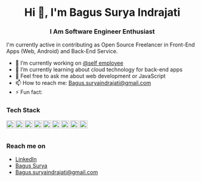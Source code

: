 <h1 align="center">Hi 👋, I'm Bagus Surya Indrajati</h1>
<h3 align="center">I Am  Software Engineer Enthusiast</h3>

I'm currently active in contributing as Open Source Freelancer in Front-End Apps (Web, Android) and Back-End Service.

- 🔭 I’m currently working on <a href="https://github.com/Bagussurya12">@self employee</a>
- 🌱 I’m currently learning about cloud technology for back-end apps
- 💬 Feel free to ask me about web development or JavaScript
- 📫 How to reach me: Bagus.suryaindrajati@gmail.com
- ⚡ Fun fact:

### Tech Stack

<a href="#"><img align="left" alt="JavaScript" title="JavaScript" width="21px" src="https://upload.wikimedia.org/wikipedia/commons/9/99/Unofficial_JavaScript_logo_2.svg" /></a>
<a href="https://nodejs.org/"><img align="left" alt="NodeJS" title="NodeJS" width="21px" src="https://seeklogo.com/images/N/nodejs-logo-FBE122E377-seeklogo.com.png" /></a>
<a href="https://reactjs.org/"><img align="left" alt="React" title="React" width="21px" src="https://cdn.worldvectorlogo.com/logos/react-2.svg" /></a>
<a href="https://vuejs.org/"><img align="left" alt="Vue" title="Vue" width="21px" src="https://upload.wikimedia.org/wikipedia/commons/thumb/9/95/Vue.js_Logo_2.svg/768px-Vue.js_Logo_2.svg.png" /></a>
<a href="https://hapi.dev/"><img align="left" alt="Hapi" title="Hapi (NodeJS HTTP Framework)" width="21px" src="https://avatars.githubusercontent.com/u/3774533?s=200&v=4" /></a>
<a href="https://nextjs.org/"><img align="left" alt="Next" title="Next (React SSR Framework)" width="21px" src="https://iconape.com/wp-content/files/gm/82643/svg/next-js.svg" /></a>
<a href="https://nuxt.com/"><img align="left" alt="Nuxt" title="Nuxt (Vue SSR Framework)" width="21px" src="https://nuxt.com/assets/design-kit/logo-green-white.svg" /></a>
<a href="https://go.dev/"><img align="left" alt="Golang" title="Golang" width="21px" src="https://go.dev/images/gophers/ladder.svg" /></a>
<a href="https://go.dev/"><img align="left" alt="NestJs" title="NestJs" width="21px" src="https://d33wubrfki0l68.cloudfront.net/e937e774cbbe23635999615ad5d7732decad182a/26072/logo-small.ede75a6b.svg" /></a>
<br>
<br>

### Reach me on

- <a href="https://www.linkedin.com/in/bagussuryaindrajati/">LinkedIn</a>
- <a href="https://bagussurya12.github.io/Portofolio-Bagus/">Bagus Surya</a>
- Bagus.suryaindrajati@gmail.com
